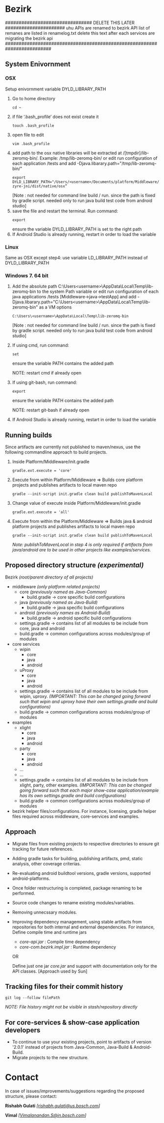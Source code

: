 # Bezirk 

################################ DELETE THIS LATER ######################
uhu APIs are renamed to bezirk API
list of remanes are listed in renamelog.txt
delete this text after each services are migrating the bezirk api
#########################################################################

## System Enivornment
### OSX
Setup enivornment variable DYLD_LIBRARY_PATH
1. Go to home directory
    ```
    cd ~
    ```
2. if file ‘.bash_profile’ does not exist create it 
    ```
    touch .bash_profile
    ```
3. open file to edit
    ```
    vim .bash_profile
    ```
4. add path to the osx native libraries will be extracted at /[tmpdir]/lib-zeromq-bin/. Example:  /tmp/lib-zeromq-bin/
        or edit run configuration of each application /tests and add -Djava.libarary.path="/tmp/lib-zeromq-bin/"
    ``` BELOW STEP IS NOT NEEDED. verify and remove
    export DYLD_LIBRARY_PATH="/Users/<username>/Documents/platform/Middleware/java/libraries/comms-zyre-jni/dist/native/osx”
    ```
    [Note : not needed for command line build / run. since the path is fixed by gradle script. needed only to run java build test code from android studio]
5. save the file and restart the terminal. Run command:
    ```
    export
    ```
    ensure the variable DYLD_LIBRARY_PATH is set to the right path
6. If Android Studio is already running, restart in order to load the variable
### Linux
Same as OSX except step4: use variable LD_LIBRARY_PATH instead of DYLD_LIBRARY_PATH
### Windows 7. 64 bit
1. Add the absolute path C:\Users\<username>\AppData\Local\Temp\lib-zeromq-bin to the system Path variable
    or
    edit run configuration of each java applications /tests [Middleware->java->testApp] and add -Djava.libarary.path="C:\Users\<username>\AppData\Local\Temp\lib-zeromq-bin"
    as a VM options
    ```
    C:\Users\<username>\AppData\Local\Temp\lib-zeromq-bin
    ```
    [Note : not needed for command line build / run. since the path is fixed by gradle script. needed only to run java build test code from android studio]
2. If using cmd, run command:
    ```
    set
    ```
    ensure the variable PATH contains the added path

    NOTE: restart cmd if already open
3. If using git-bash, run command:
    ```
    export
    ```
    ensure the variable PATH contains the added path
    
    NOTE: restart git-bash if already open
4. If Android Studio is already running, restart in order to load the variable
## Running builds

Since artifacts are currently not published to maven/nexus, use the following commandline approach to build projects.
1) Inside Platform/Middleware/init.gradle
    ```
    gradle.ext.execute = 'core'
    ```
2) Execute from within Platform/Middleware => Builds core platform projects and publishes artifacts to local maven repo
    ```
    gradle --init-script init.gradle clean build publishToMavenLocal
    ```
3) Change value of execute inside Platform/Middleware/init.gradle
    ```
    gradle.ext.execute = 'all'
    ```
4) Execute from within the Platform/Middleware => Builds java & android platform projects and publishes artifacts to local maven repo
    ```
    gradle --init-script init.gradle clean build publishToMavenLocal
    ```
    *Note: publishToMavenLocal in step 4 is only required if artifacts from java/android are to be used in other projects like examples/services.*

## Proposed directory structure *(experimental)*
Bezirk *(root/parent directory of all projects)*
* middleware *(only platform related projects)*
    * core *(previously named as Java-Common)*
        * build.gradle -> core specific build configurations
    * java *(previously named as Java-Build)*
        * build.gradle -> java specific build configurations
    * android *(previously names as Android-Build)*
        * build.gradle -> android specific build configurations
    * settings.gradle -> contains list of all modules to be include from core, java and android
    * build.gradle -> common configurations across modules/group of modules 
* core services
    * wipin
        * core
        * java
        * android
    * uProxy
        * core
        * java
        * android
    * settings.gradle -> contains list of all modules to be include from wipin, uproxy. *(IMPORTANT: This can be changed going forward such that wipin and uproxy have their own settings.gradle and build configurations)*
    * build.gradle -> common configurations across modules/group of modules 
* examples
    * xlight
        * core
        * java
        * android
    * party
        * core
        * java
        * android
    * ...
    * ...
    * settings.gradle -> contains list of all modules to be include from xlight, party, other examples. *(IMPORTANT: This can be changed going forward such that each major show-case application/example has its own settings.gradle and build configurations)*
    * build.gradle -> common configurations across modules/group of modules 
* bezirk helper files/configurations. For instance, licensing, gradle helper files required across middleware, core-services and examples.

## Approach
* Migrate files from existing projects to respective directories to ensure git tracking for future references.
* Adding gradle tasks for building, publishing artifacts, pmd, static analysis, other coverage criterias.
* Re-evaluating android buildtool versions, gradle versions, supported android-platforms.
* Once folder restructuring is completed, package renaming to be performed.
* Source code changes to rename existing modules/variables.
* Removing unnecssary modules.
* Improving dependency management, using stable artifacts from repositories for both internal and external dependencies.
For instance, Define compile time and runtime jars

    * *core-api.jar* : Compile time dependency 
    * *core-com.bezirk.impl.jar* : Runtime dependency
    
    OR
    
    Define just one jar *core.jar* and support with documentation only for the API classes. [Approach used by Sun]
## Tracking files for their commit history

```
git log --follow filePath
```
*NOTE: File history might not be visible in stash/repository directly*

## For core-services & show-case application developers
* To continue to use your existing projects, point to artifacts of version '2.0.1' instead of projects from Java-Common, Java-Build & Android-Build.
* Migrate projects to the new structure.

# Contact
In case of issues/improvements/suggestions regarding the proposed structure, please contact:

**Rishabh Gulati** *[rishabh.gulati@us.bosch.com]*

**Vimal** *[Vimalanandan.S@in.bosch.com]*
